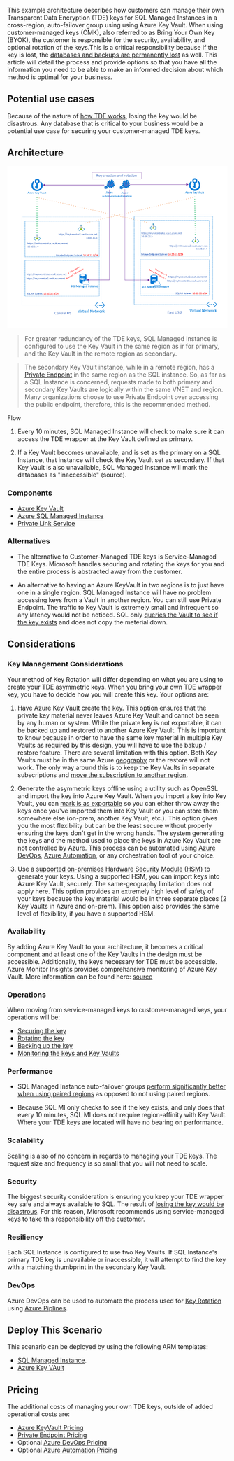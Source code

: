 This example architecture describes how customers can manage their own Transparent Data Encryption (TDE) keys for SQL Managed Instances in a cross-region, auto-failover group using using Azure Key Vault. When using customer-managed keys (CMK), also referred to as Bring Your Own Key (BYOK), the customer is responsible for the security, availability, and optional rotation of the keys.This is a critical responsibility because if the key is lost, the [databases and backups are permanently lost](source) as well. This article will detail the process and provide options so that you have all the information you need to be able to make an informed decision about which method is optimal for your business.

## Potential use cases

Because of the nature of [how TDE works](source), losing the key would be disastrous. Any database that is critical to your business would be a potential use case for securing your customer-managed TDE keys. 


## Architecture

![](./media/mesh.png)

>For greater redundancy of the TDE keys, SQL Managed Instance is configured to use the Key Vault in the same region as ir for primary, and the Key Vault in the remote region as secondary.

>The secondary Key Vault instance, while in a remote region, has a [Private Endpoint](https://docs.microsoft.com/azure/private-link/private-endpoint-overview) in the same region as the SQL instance. So, as far as a SQL Instance is concerned, requests made to both primary and secondary Key Vaults are logically within the same VNET and region. Many organizations choose to use Private Endpoint over accessing the public endpoint, therefore, this is the recommended method.

Flow

1. Every 10 minutes, SQL Managed Instance will check to make sure it can access the TDE wrapper at the Key Vault defined as primary. 

2. If a Key Vault becomes unavailable, and is set as the primary on a SQL Instance, that instance will check the Key Vault set as secondary. If that Key Vault is also unavailable, SQL Managed Instance will mark the databases as "inaccessible" (source).

### Components

- [Azure Key Vault](https://azure.microsoft.com/services/key-vault/)
- [Azure SQL Managed Instance](https://docs.microsoft.com/azure/azure-sql/managed-instance/)
- [Private Link Service](https://docs.microsoft.com/azure/private-link/)


### Alternatives
- The alternative to Customer-Managed TDE keys is Service-Managed TDE Keys. Microsoft handles securing and rotating the keys for you and the entire process is abstracted away from the customer. 

- An alternative to having an Azure KeyVault in two regions is to just have one in a single region. SQL Managed Instance will have no problem accessing keys from a Vault in another region. You can still use Private Endpoint. The traffic to Key Vault is extremely small and infrequent so any latency would not be noticed. SQL only [queries the Vault to see if the key exists](source) and does not copy the meterial down.

## Considerations

### Key Management Considerations
Your method of Key Rotation will differ depending on what you are using to create your TDE asymmetric keys. When you bring your own TDE wrapper key, you have to decide how you will create this key. Your options are:

1. Have Azure Key Vault create the key. This option ensures that the private key material never leaves Azure Key Vault and cannot be seen by any human or system. While the private key is not exportable, it can be backed up and restored to another Azure Key Vault. This is important to know because in order to have the same key material in multiple Key Vaults as required by this design, you will have to use the bakup / restore feature.  There are several limitation with this option. Both Key Vaults must be in the same Azure [geography](source) or the restore will not work. The only way around this is to keep the Key Vaults in separate subscriptions and [move the subscription to another region](source). 

2. Generate the asymmetric keys offline using a utility such as OpenSSL and import the key into Azure Key Vault. When you import a key into Key Vault, you can [mark is as exportable](source) so you can either throw away the keys once you've imported them into Key Vault or you can store them somewhere else (on-prem, another Key Vault, etc.). This option gives you the most flexibility but can be the least secure without properly ensuring the keys don't get in the wrong hands. The system generating the keys and the method used to place the keys in Azure Key Vault are not controlled by Azure. This process can be automated using [Azure DevOps](https://docs.microsoft.com/azure/devops/), [Azure Automation](https://docs.microsoft.com/azure/automation/), or any orchestration tool of your choice.


3. Use a [supported on-premises Hardware Security Module (HSM)](https://docs.microsoft.com/en-us/azure/key-vault/keys/hsm-protected-keys#supported-hsms) to generate your keys. Using a supported HSM, you can import keys into Azure Key Vault, securely. The same-geography limitation does not apply here. This option provides an extremely high level of safety of your keys because the key material would be in three separate places (2 Key Vaults in Azure and on-prem). This option also provides the same level of flexibility, if you have a supported HSM.

### Availability
By adding Azure Key Vault to your architecture, it becomes a critical component and at least one of the Key Vaults in the design must be accessible. Additionally, the keys necessary for TDE must be accessible. Azure Monitor Insights provides comprehansive monitoring of Azure Key Vault. More information can be found here: [source](https://docs.microsoft.com/en-us/azure/azure-monitor/insights/key-vault-insights-overview)


### Operations
When moving from service-managed keys to customer-managed keys, your operations will be:

- [Securing the key](source)
- [Rotating the key](source)
- [Backing up the key](source)
- [Monitoring the keys and Key Vaults](link)

### Performance
- SQL Managed Instance auto-failover groups [perform significantly better when using paired regions](source) as opposed to not using paired regions.

- Because SQL MI only checks to see if the key exists, and only does that every 10 minutes, SQL MI does not require region-affinity with Key Vault. Where your TDE keys are located will have no bearing on performance.

### Scalability
Scaling is also of no concern in regards to managing your TDE keys. The request size and frequency is so small that you will not need to scale.

### Security
The biggest security consideration is ensuring you keep your TDE wrapper key safe and always available to SQL. The result of [losing the key would be disastrous](source). For this reason, Microsoft recommends using service-managed keys to take this responsibility off the customer.


### Resiliency
Each SQL Instance is configured to use two Key Vaults. If SQL Instance's primary TDE key is unavailable or inaccessible, it will attempt to find the key with a matching thumbprint in the secondary Key Vault.


### DevOps
Azure DevOps can be used to automate the process used for [Key Rotation](source) using [Azure Piplines](https://docs.microsoft.com/azure/devops/pipelines/).


## Deploy This Scenario
This scenario can be deployed by using the following ARM templates:
- [SQL Managed Instance](https://github.com/Azure/azure-quickstart-templates/tree/master/quickstarts/microsoft.sql/sql-managed-instance-azure-environment).
- [Azure Key VAult](https://github.com/Azure/azure-quickstart-templates/tree/master/quickstarts/microsoft.keyvault)



## Pricing
The additional costs of managing your own TDE keys, outside of added operational costs are:

- [Azure KeyVault Pricing](https://azure.microsoft.com/en-us/pricing/details/key-vault/)
- [Private Endpoint Pricing](https://azure.microsoft.com/pricing/details/private-link/#pricing)
- Optional [Azure DevOps Pricing](https://azure.microsoft.com/en-gb/pricing/details/devops/azure-devops-services/)
- Optional [Azure Automation Pricing](https://azure.microsoft.com/en-us/pricing/details/automation/#pricing)

